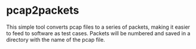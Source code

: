 # pcap2packets

This simple tool converts pcap files to a series of packets, making it easier to feed to software as test cases.
Packets will be numbered and saved in a directory with the name of the pcap file.